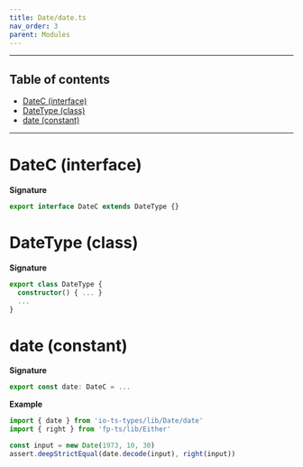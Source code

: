 ```yaml
---
title: Date/date.ts
nav_order: 3
parent: Modules
---
```


---

<h2 class="text-delta">Table of contents</h2>

- [DateC (interface)](#datec-interface)
- [DateType (class)](#datetype-class)
- [date (constant)](#date-constant)

---

# DateC (interface)

**Signature**

```ts
export interface DateC extends DateType {}
```

# DateType (class)

**Signature**

```ts
export class DateType {
  constructor() { ... }
  ...
}
```

# date (constant)

**Signature**

```ts
export const date: DateC = ...
```

**Example**

```ts
import { date } from 'io-ts-types/lib/Date/date'
import { right } from 'fp-ts/lib/Either'

const input = new Date(1973, 10, 30)
assert.deepStrictEqual(date.decode(input), right(input))
```
